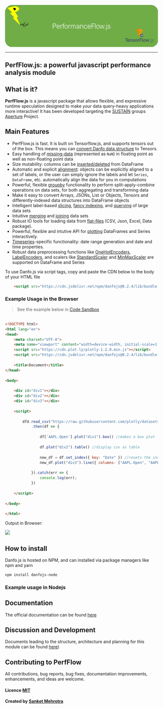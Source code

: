 
<div align="center">
  <img src="images/perfjs-crop.png"><br>
</div>

-----------------

## PerfFlow.js: a powerful javascript performance analysis module



## What is it?

**PerfFlow.js** is a javascript package that allows flexible, and expressive runtime speculation designed to make *your* data query-heavy applications more interactive! 
It has been developed targeting  the [SUSTAIN](http://urban-sustain.org) groups [Aperture](https://github.com/Project-Sustain/aperture-client) Project. 

## Main Features

- PerfFlow.js is fast. It is built on Tensorflow.js, and supports tensors out of the box. This means you can [convert Danfo data structure](https://danfo.jsdata.org/api-reference/dataframe/dataframe.tensor) to Tensors.
- Easy handling of [missing-data](https://danfo.jsdata.org/getting-started#missing-data) (represented as
  `NaN`) in floating point as well as non-floating point data
- Size mutability: columns can be [inserted/deleted](https://danfo.jsdata.org/api-reference/dataframe#combining-comparing-joining-merging) from DataFrame
- Automatic and explicit [alignment](https://danfo.jsdata.org/api-reference/dataframe#reindexing-selection-label-manipulation): objects can
  be explicitly aligned to a set of labels, or the user can simply
  ignore the labels and let `Series`, `DataFrame`, etc. automatically
  align the data for you in computations
- Powerful, flexible [groupby](https://danfo.jsdata.org/api-reference/groupby) functionality to perform
  split-apply-combine operations on data sets, for both aggregating
  and transforming data
- Make it easy to convert Arrays, JSONs, List or Objects, Tensors and
  differently-indexed data structures
  into DataFrame objects
- Intelligent label-based [slicing](https://danfo.jsdata.org/api-reference/dataframe/danfo.dataframe.loc), [fancy indexing](https://danfo.jsdata.org/api-reference/dataframe/danfo.dataframe.iloc), and [querying](https://danfo.jsdata.org/api-reference/dataframe/danfo.dataframe.query) of
  large data sets
- Intuitive [merging](https://danfo.jsdata.org/api-reference/general-functions/danfo.merge) and [joining](https://danfo.jsdata.org/api-reference/general-functions/danfo.concat) data
  sets
- Robust IO tools for loading data from [flat-files](https://danfo.jsdata.org/api-reference/input-output)
  (CSV, Json, Excel, Data package).
- Powerful, flexible and intutive API for [plotting](https://danfo.jsdata.org/api-reference/plotting) DataFrames and Series interactively.
- [Timeseries](https://danfo.jsdata.org/api-reference/series#accessors)-specific functionality: date range
  generation and date and time properties.
- Robust data preprocessing functions like [OneHotEncoders](https://danfo.jsdata.org/api-reference/general-functions/danfo.onehotencoder), [LabelEncoders](https://danfo.jsdata.org/api-reference/general-functions/danfo.labelencoder), and scalers like [StandardScaler](https://danfo.jsdata.org/api-reference/general-functions/danfo.standardscaler) and [MinMaxScaler](https://danfo.jsdata.org/api-reference/general-functions/danfo.minmaxscaler) are supported on DataFrame and Series



To use Danfo.js via script tags, copy and paste the CDN below to the body of your HTML file

```html
    <script src="https://cdn.jsdelivr.net/npm/danfojs@0.2.4/lib/bundle.min.js"></script> 
```

### Example Usage in the Browser

> See the example below in [Code Sandbox](https://codepen.io/risingodegua/pen/bGwPGMG)

```html

<!DOCTYPE html>
<html lang="en">
<head>
    <meta charset="UTF-8">
    <meta name="viewport" content="width=device-width, initial-scale=1.0">
    <script src="https://cdn.plot.ly/plotly-1.2.0.min.js"></script> 
    <script src="https://cdn.jsdelivr.net/npm/danfojs@0.2.4/lib/bundle.min.js"></script> 

    <title>Document</title>
</head>

<body>

    <div id="div1"></div>
    <div id="div2"></div>
    <div id="div3"></div>

    <script>

        dfd.read_csv("https://raw.githubusercontent.com/plotly/datasets/master/finance-charts-apple.csv")
            .then(df => {

                df['AAPL.Open'].plot("div1").box() //makes a box plot

                df.plot("div2").table() //display csv as table

                new_df = df.set_index({ key: "Date" }) //resets the index to Date column
                new_df.plot("div3").line({ columns: ["AAPL.Open", "AAPL.High"] })  //makes a timeseries plot

            }).catch(err => {
                console.log(err);
            })

    </script>
    
</body>

</html>
```

Output in Browser:

![](assets/browser-out.gif)

## How to install
Danfo.js is hosted on NPM, and can installed via package managers like npm and yarn

```sh
npm install danfojs-node
```

### Example usage in Nodejs

## Documentation
The official documentation can be found [here](https://danfo.jsdata.org)

## Discussion and Development
Documents leading to the structure, architecture and planning for this module can be found [here](Folder-with-ppt-docs))

## Contributing to PerfFlow
All contributions, bug reports, bug fixes, documentation improvements, enhancements, and ideas are welcome.

#### Licence [MIT](https://github.com/opensource9ja/danfojs/blob/master/LICENCE)

#### Created by [Sanket Mehrotra](https://github.com/mehrotrasan16)